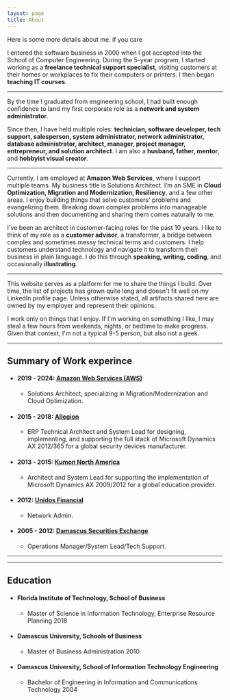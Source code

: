 ```yaml
---
layout: page
title: About
---
```


<p class="message">
Here is some more details about me. if you care
</p>



I entered the software business in 2000 when I got accepted into the School of Computer Engineering. During the 5-year program, I started working as a **freelance technical support specialist**, visiting customers at their homes or workplaces to fix their computers or printers. I then began **teaching IT courses**.

***

By the time I graduated from engineering school, I had built enough confidence to land my first corporate role as a **network and system administrator**.

Since then, I have held multiple roles: **technician, software developer, tech support, salesperson, system administrator, network administrator, database administrator, architect, manager, project manager, entrepreneur, and solution architect**. I am also a **husband, father, mentor**, and **hobbyist visual creator**.

***

Currently, I am employed at **Amazon Web Services**, where I support multiple teams. My business title is Solutions Architect. I’m an SME in **Cloud Optimization, Migration and Modernization, Resiliency**, and a few other areas. I enjoy building things that solve customers' problems and evangelizing them. Breaking down complex problems into manageable solutions and then documenting and sharing them comes naturally to me.

I've been an architect in customer-facing roles for the past 10 years. I like to think of my role as a **customer advisor**, a transformer, a bridge between complex and sometimes messy technical terms and customers. I help customers understand technology and navigate it to transform their business in plain language. I do this through **speaking, writing, coding**, and occasionally **illustrating**.


*** 

This website serves as a platform for me to share the things I build. Over time, the list of projects has grown quite long and doesn't fit well on my LinkedIn profile page. Unless otherwise stated, all artifacts shared here are owned by my employer and represent their opinions.

I work only on things that I enjoy. If I'm working on something I like, I may steal a few hours from weekends, nights, or bedtime to make progress. Given that context, I'm not a typical 9-5 person, but also not a geek.


***

## Summary of Work experince

* #### 2019 - 2024: [Amazon Web Services (AWS)](https://aws.amazon.com/) 
  * Solutions Architect, specializing in Migration/Modernization and Cloud Optimization.
* #### 2015 - 2018: [Allegion](https://www.allegion.com/corp/en/index.html)  
  * ERP Technical Architect and System Lead for designing, implementing, and supporting the full stack of Microsoft Dynamics AX 2012/365 for a global security devices manufacturer.
* #### 2013 - 2015: [Kumon North America](https://www.kumon.com/)   
  * Architect and System Lead for supporting the implementation of Microsoft Dynamics AX 2009/2012 for a global education provider.
* #### 2012: [Unidos Financial](https://www.unidosfinancial.com/)    
  * Network Admin.
* #### 2005 - 2012: [Damascus Securities Exchange](http://www.dse.gov.sy/index.php?lang=en) 
  * Operations Manager/System Lead/Tech Support.


----
***


## Education 
* #### Florida Institute of Technology, School of Business
  * Master of Science in Information Technology, Enterprise Resource Planning 2018
* #### Damascus University, Schools of Business
  * Master of Business Administration 2010
* #### Damascus University, School of Information Technology Engineering
  * Bachelor of Engineering in Information and Communications Technology 2004
